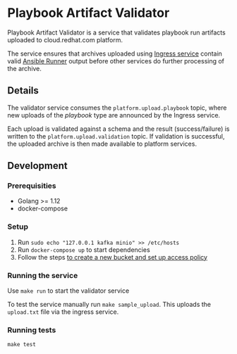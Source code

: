 # Playbook Artifact Validator

Playbook Artifact Validator is a service that validates playbook run artifacts uploaded to cloud.redhat.com platform.

The service ensures that archives uploaded using [Ingress service](https://github.com/RedHatInsights/insights-ingress-go) contain valid [Ansible Runner](https://ansible-runner.readthedocs.io/en/stable/) output before other services do further processing of the archive.

## Details

The validator service consumes the `platform.upload.playbook` topic, where new uploads of the _playbook_ type are announced by the Ingress service.

Each upload is validated against a schema and the result (success/failure) is written to the `platform.upload.validation` topic.
If validation is successful, the uploaded archive is then made available to platform services.

## Development

### Prerequisities

* Golang >= 1.12
* docker-compose

### Setup

1. Run `sudo echo "127.0.0.1 kafka minio" >> /etc/hosts`
1. Run `docker-compose up` to start dependencies
1. Follow the steps [to create a new bucket and set up access policy](https://github.com/RedHatInsights/insights-ingress-go/tree/master/development#running)

### Running the service

Use `make run` to start the validator service

To test the service manually run `make sample_upload`. This uploads the `upload.txt` file via the ingress service.

### Running tests

`make test`
